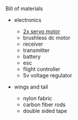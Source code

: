 Bill of materials

- electronics
  - [2x servo motor](https://ardustore.dk/produkt/servo-micro-motor-9g-sg90-1-0kg?gad_source=1&gclid=Cj0KCQjwsaqzBhDdARIsAK2gqnd_lhp3rXboKCH4fV4ddWZy10UAKky09HdeZzROTX2MtQLlUsyKOqwaAomzEALw_wcB)
  - brushless dc motor
  - receiver
  - transmitter
  - battery
  - esc
  - flight controller
  - 5v voltage regulator
 
- wings and tail
  - nylon fabric
  - carbon fiber rods
  - double sided tape
